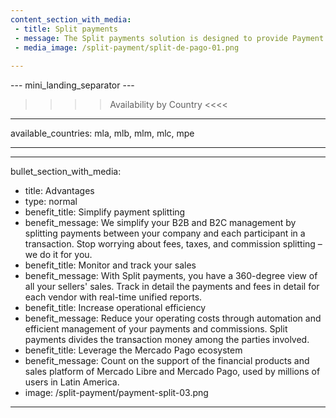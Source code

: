 ```yaml
---
content_section_with_media: 
 - title: Split payments
 - message: The Split payments solution is designed to provide Payment Service Provider (PSP) services to sellers in marketplace models. Marketplaces are e-commerce platforms that connect sellers and buyers, offering a unified environment for online sales, expanding reach, and conversion.
 - media_image: /split-payment/split-de-pago-01.png
 
---
```


--- mini_landing_separator ---

>>>> Availability by Country <<<<
---
available_countries: mla, mlb, mlm, mlc, mpe

---

---
bullet_section_with_media: 
 - title: Advantages
 - type: normal
 - benefit_title: Simplify payment splitting
 - benefit_message: We simplify your B2B and B2C management by splitting payments between your company and each participant in a transaction. Stop worrying about fees, taxes, and commission splitting – we do it for you.
 - benefit_title: Monitor and track your sales
 - benefit_message: With Split payments, you have a 360-degree view of all your sellers' sales. Track in detail the payments and fees in detail for each vendor with real-time unified reports.
 - benefit_title: Increase operational efficiency
 - benefit_message: Reduce your operating costs through automation and efficient management of your payments and commissions. Split payments divides the transaction money among the parties involved.
 - benefit_title: Leverage the Mercado Pago ecosystem
 - benefit_message: Count on the support of the financial products and sales platform of Mercado Libre and Mercado Pago, used by millions of users in Latin America.
 - image: /split-payment/payment-split-03.png
---
